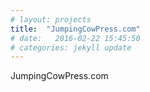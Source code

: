 ```yaml
---
# layout: projects
title:  "JumpingCowPress.com"
# date:   2016-02-22 15:45:50
# categories: jekyll update
---
```


JumpingCowPress.com